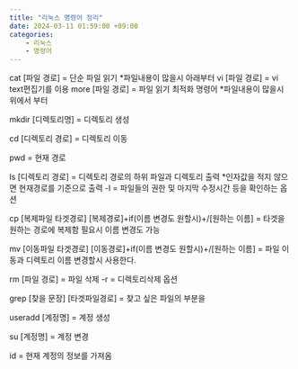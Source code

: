 ```yaml
---
title: "리눅스 명령어 정리"
date: 2024-03-11 01:59:00 +09:00
categories: 
    - 리눅스
    - 명령어
---
```

cat	[파일 경로]	= 단순 파일 읽기 *파일내용이 많을시 아래부터
vi 	[파일 경로]	= vi text편집기를 이용
more 	[파일 경로]	= 파일 읽기 최적화 명령어 *파일내용이 많을시 위에서 부터

mkdir 	[디렉토리명]	= 디렉토리 생성

cd	[디렉토리 경로]	= 디렉토리 이동

pwd	= 현재 경로

ls 	[디렉토리 경로]		= 디렉토리 경로의 하위 파일과 디렉토리 출력 *인자값을 적지 않으면 현재경로를 기준으로 출력
-l	= 파일들의 권한 및 마지막 수정시간 등을 확인하는 옵션

cp 	[복제파일 타겟경로] [복제경로]+if(이름 변경도 원할시)+/[원하는 이름]	= 타겟을 원하는 경로에 복제함 필요시 이름 변경도 가능

mv 	[이동파일 타겟경로] [이동경로]+if(이름 변경도 원할시)+/[원하는 이름]	= 파일 이동과 디렉토리 이름 변경할시 사용한다.

rm 	[파일 경로]	= 파일 삭제
-r 	= 디렉토리삭제 옵션


grep	[찾을 문장] [타겟파일경로]	= 찾고 싶은 파일의 부분을 


useradd 	[계정명]		= 계정 생성

su 	[계정명]		= 계정 변경

id	= 현재 계정의 정보를 가져옴 

